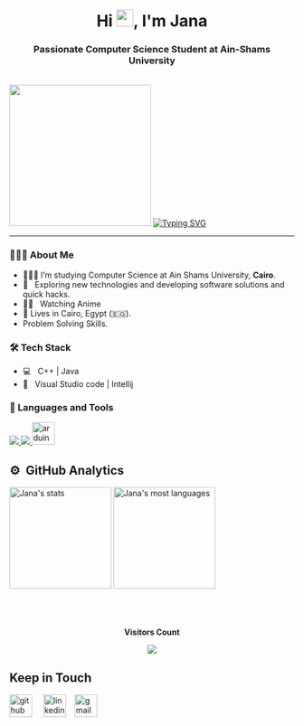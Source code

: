 <h1 align="center">Hi <img src="https://raw.githubusercontent.com/MartinHeinz/MartinHeinz/master/wave.gif" width="30px">, I'm Jana </h1>
<h3 align="center">Passionate Computer Science Student at Ain-Shams University</h3>
<p align="center">
</p>

<br>
<img src="https://media.tenor.com/apGSV-Mt_bgAAAAj/tkthao219-bubududu.gif" width=250> <a href="https://git.io/typing-svg"><img src="https://readme-typing-svg.herokuapp.com?font=Sacramento&size=33&letterSpacing=1px&pause=1000&color=F7687D&center=true&width=435&lines=Hello%2C+It's+Jana+(%5E-%5E);I'm+a+computer+science+student+" alt="Typing SVG" /></a>  


</div>

***

<h3> 👩🏻‍💻 About Me </h3>
  
- 👩🏻‍🎓 I’m studying Computer Science at Ain Shams University, **Cairo**.  </br>
- 🤔 &nbsp; Exploring new technologies and developing software solutions and quick hacks.
- ✍🏻 &nbsp; Watching Anime
- 🏡 Lives in Cairo, Egypt (🇪🇬).
- Problem Solving Skills.
  
<h3>🛠 Tech Stack </h3>


- 💻 &nbsp; C++ |  Java  
- 🔧 &nbsp; Visual Studio code | Intellij 


  
<h3 align="left">🔦 Languages and Tools</h3>

<p align="left"> 
   <a href="https://isocpp.org" target="_blank"> <img src="https://img.icons8.com/color/48/000000/c-plus-plus-logo.png"/> </a> 
   <a href="https://www.java.com" target="_blank"> <img src="https://img.icons8.com/color/48/000000/java-coffee-cup-logo.png"/> </a>
   </a> <a href="https://www.arduino.cc/" target="_blank" rel="noreferrer"> <img src="https://cdn.worldvectorlogo.com/logos/arduino-1.svg" alt="arduino" width="40" height="40"/> </a>
   
    

  
## ⚙️ &nbsp;GitHub Analytics

<div>
  <img height="180em" src="https://github-readme-stats.vercel.app/api?username=Janaabdelwahed&show_icons=true&theme=vision-friendly-dark" alt="Jana's stats"/> 	<img height="180em"  src="https://github-readme-stats.vercel.app/api/top-langs/?username=Janaabdelwahed&layout=compact&theme=vision-friendly-dark" alt="Jana's most languages"/>


</div>
</div>


<br/>
<br/>
<div align="center">
<br><p align="centre"><b>Visitors Count</b></p>  
<p align="center"><img align="center" src="https://profile-counter.glitch.me/{Janabdelwahed}/count.svg" /></p> 
</div>

   <h2> Keep in Touch </h2>
 
 [<img src='https://cdn.jsdelivr.net/npm/simple-icons@3.0.1/icons/github.svg' alt='github' height='40' >](https://github.com/Janaabdelwahed) &nbsp;&nbsp;&nbsp; [<img src='https://cdn.jsdelivr.net/npm/simple-icons@3.0.1/icons/linkedin.svg' alt='linkedin' height='40'>](https://www.linkedin.com/in/jana-abdelwahed/)&nbsp;&nbsp;&nbsp; [<img src='https://cdn.jsdelivr.net/npm/simple-icons@3.0.1/icons/gmail.svg' alt='gmail' height='40'>](mailto:jana0abdelwahed@gmail.com)  <!--deactivated account-->
 

